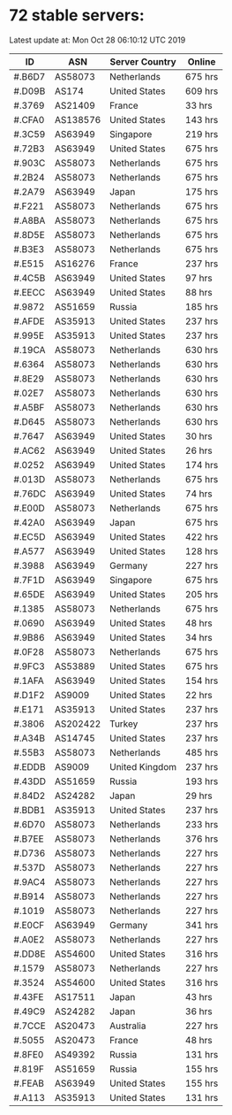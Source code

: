 # 72 stable servers:

Latest update at: Mon Oct 28 06:10:12 UTC 2019

| ID | ASN | Server Country | Online |
| -- | --- | -------------- | ------ |
| #.B6D7 | AS58073 | Netherlands | 675 hrs |
| #.D09B | AS174 | United States | 609 hrs |
| #.3769 | AS21409 | France | 33 hrs |
| #.CFA0 | AS138576 | United States | 143 hrs |
| #.3C59 | AS63949 | Singapore | 219 hrs |
| #.72B3 | AS63949 | United States | 675 hrs |
| #.903C | AS58073 | Netherlands | 675 hrs |
| #.2B24 | AS58073 | Netherlands | 675 hrs |
| #.2A79 | AS63949 | Japan | 175 hrs |
| #.F221 | AS58073 | Netherlands | 675 hrs |
| #.A8BA | AS58073 | Netherlands | 675 hrs |
| #.8D5E | AS58073 | Netherlands | 675 hrs |
| #.B3E3 | AS58073 | Netherlands | 675 hrs |
| #.E515 | AS16276 | France | 237 hrs |
| #.4C5B | AS63949 | United States | 97 hrs |
| #.EECC | AS63949 | United States | 88 hrs |
| #.9872 | AS51659 | Russia | 185 hrs |
| #.AFDE | AS35913 | United States | 237 hrs |
| #.995E | AS35913 | United States | 237 hrs |
| #.19CA | AS58073 | Netherlands | 630 hrs |
| #.6364 | AS58073 | Netherlands | 630 hrs |
| #.8E29 | AS58073 | Netherlands | 630 hrs |
| #.02E7 | AS58073 | Netherlands | 630 hrs |
| #.A5BF | AS58073 | Netherlands | 630 hrs |
| #.D645 | AS58073 | Netherlands | 630 hrs |
| #.7647 | AS63949 | United States | 30 hrs |
| #.AC62 | AS63949 | United States | 26 hrs |
| #.0252 | AS63949 | United States | 174 hrs |
| #.013D | AS58073 | Netherlands | 675 hrs |
| #.76DC | AS63949 | United States | 74 hrs |
| #.E00D | AS58073 | Netherlands | 675 hrs |
| #.42A0 | AS63949 | Japan | 675 hrs |
| #.EC5D | AS63949 | United States | 422 hrs |
| #.A577 | AS63949 | United States | 128 hrs |
| #.3988 | AS63949 | Germany | 227 hrs |
| #.7F1D | AS63949 | Singapore | 675 hrs |
| #.65DE | AS63949 | United States | 205 hrs |
| #.1385 | AS58073 | Netherlands | 675 hrs |
| #.0690 | AS63949 | United States | 48 hrs |
| #.9B86 | AS63949 | United States | 34 hrs |
| #.0F28 | AS58073 | Netherlands | 675 hrs |
| #.9FC3 | AS53889 | United States | 675 hrs |
| #.1AFA | AS63949 | United States | 154 hrs |
| #.D1F2 | AS9009 | United States | 22 hrs |
| #.E171 | AS35913 | United States | 237 hrs |
| #.3806 | AS202422 | Turkey | 237 hrs |
| #.A34B | AS14745 | United States | 237 hrs |
| #.55B3 | AS58073 | Netherlands | 485 hrs |
| #.EDDB | AS9009 | United Kingdom | 237 hrs |
| #.43DD | AS51659 | Russia | 193 hrs |
| #.84D2 | AS24282 | Japan | 29 hrs |
| #.BDB1 | AS35913 | United States | 237 hrs |
| #.6D70 | AS58073 | Netherlands | 233 hrs |
| #.B7EE | AS58073 | Netherlands | 376 hrs |
| #.D736 | AS58073 | Netherlands | 227 hrs |
| #.537D | AS58073 | Netherlands | 227 hrs |
| #.9AC4 | AS58073 | Netherlands | 227 hrs |
| #.B914 | AS58073 | Netherlands | 227 hrs |
| #.1019 | AS58073 | Netherlands | 227 hrs |
| #.E0CF | AS63949 | Germany | 341 hrs |
| #.A0E2 | AS58073 | Netherlands | 227 hrs |
| #.DD8E | AS54600 | United States | 316 hrs |
| #.1579 | AS58073 | Netherlands | 227 hrs |
| #.3524 | AS54600 | United States | 316 hrs |
| #.43FE | AS17511 | Japan | 43 hrs |
| #.49C9 | AS24282 | Japan | 36 hrs |
| #.7CCE | AS20473 | Australia | 227 hrs |
| #.5055 | AS20473 | France | 48 hrs |
| #.8FE0 | AS49392 | Russia | 131 hrs |
| #.819F | AS51659 | Russia | 155 hrs |
| #.FEAB | AS63949 | United States | 155 hrs |
| #.A113 | AS35913 | United States | 131 hrs |

